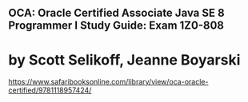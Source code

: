 ## OCA: Oracle Certified Associate Java SE 8 Programmer I Study Guide: Exam 1Z0-808
#  by Scott Selikoff, Jeanne Boyarski

https://www.safaribooksonline.com/library/view/oca-oracle-certified/9781118957424/

